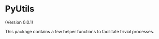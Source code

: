 # PyUtils
(Version 0.0.1)



This package contains a few helper functions to facilitate trivial processes.